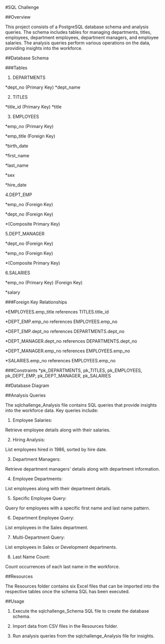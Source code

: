 #SQL Challenge


##Overview

This project consists of a PostgreSQL database schema and analysis queries. The schema includes tables for managing departments, titles, employees, department employees, department managers, and employee salaries. The analysis queries perform various operations on the data, providing insights into the workforce.

##Database Schema

###Tables

1. DEPARTMENTS

*dept_no (Primary Key)
*dept_name

2. TITLES

*title_id (Primary Key)
*title

3. EMPLOYEES

*emp_no (Primary Key)

*emp_title (Foreign Key)

*birth_date

*first_name

*last_name

*sex

*hire_date

4.DEPT_EMP

*emp_no (Foreign Key)

*dept_no (Foreign Key)

*(Composite Primary Key)

5.DEPT_MANAGER

*dept_no (Foreign Key)

*emp_no (Foreign Key)

*(Composite Primary Key)

6.SALARIES

*emp_no (Primary Key) (Foreign Key)

*salary

###Foreign Key Relationships

*EMPLOYEES.emp_title references TITLES.title_id

*DEPT_EMP.emp_no references EMPLOYEES.emp_no

*DEPT_EMP.dept_no references DEPARTMENTS.dept_no

*DEPT_MANAGER.dept_no references DEPARTMENTS.dept_no

*DEPT_MANAGER.emp_no references EMPLOYEES.emp_no

*SALARIES.emp_no references EMPLOYEES.emp_no

###Constraints
*pk_DEPARTMENTS, pk_TITLES, pk_EMPLOYEES, pk_DEPT_EMP, pk_DEPT_MANAGER, pk_SALARIES

##Database Diagram


##Analysis Queries

The sqlchallenge_Analysis file contains SQL queries that provide insights into the workforce data. Key queries include:

1. Employee Salaries:

Retrieve employee details along with their salaries.

2. Hiring Analysis:

List employees hired in 1986, sorted by hire date.

3. Department Managers:

Retrieve department managers' details along with department information.

4. Employee Departments:

List employees along with their department details.

5. Specific Employee Query:

Query for employees with a specific first name and last name pattern.

6. Department Employee Query:

List employees in the Sales department.

7. Multi-Department Query:

List employees in Sales or Development departments.

8. Last Name Count:

Count occurrences of each last name in the workforce.

##Resources

The Resources folder contains six Excel files that can be imported into the respective tables once the schema SQL has been executed.

##Usage

1. Execute the sqlchallenge_Schema SQL file to create the database schema.

2. Import data from CSV files in the Resources folder.

3. Run analysis queries from the sqlchallenge_Analysis file for insights.
